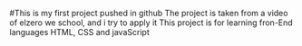 #This is my first project pushed in github
The project is taken from a video of elzero we school, and i try to apply it
This project is for learning fron-End languages HTML, CSS and javaScript

